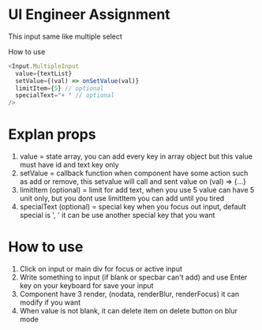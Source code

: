 # UI Engineer Assignment

This input same like multiple select

How to use

```ts
<Input.MultipleInput
  value={textList}
  setValue={(val) => onSetValue(val)}
  limitItem={5} // optional
  specialText="+ " // optional
/>
```

# Explan props

1. value = state array, you can add every key in array object but this value must have id and text key only
2. setValue = callback function when component have some action such as add or remove, this setvalue will call and sent value on (val) => {...}
3. limitItem (optional) = limit for add text, when you use 5 value can have 5 unit only, but you dont use limitItem you can add until you tired
4. specialText (optional) = special key when you focus out input, default special is ', ' it can be use another special key that you want

# How to use

1. Click on input or main div for focus or active input
2. Write something to input (if blank or specbar can't add) and use Enter key on your keyboard for save your input
3. Component have 3 render, (nodata, renderBlur, renderFocus) it can modify if you want
4. When value is not blank, it can delete item on delete button on blur mode
